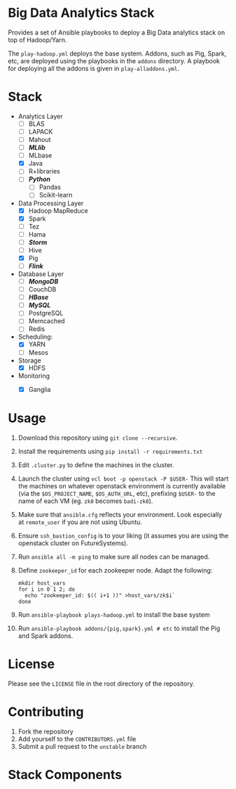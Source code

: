 # Big Data Analytics Stack

Provides a set of Ansible playbooks to deploy a Big Data analytics
stack on top of Hadoop/Yarn.

The `play-hadoop.yml` deploys the base system. Addons, such as Pig,
Spark, etc, are deployed using the playbooks in the `addons`
directory. A playbook for deploying all the addons is given in
`play-alladdons.yml`.


# Stack

- Analytics Layer
   * [ ] BLAS
   * [ ] LAPACK
   * [ ] Mahout
   * [ ] **_MLlib_**
   * [ ] MLbase
   * [X] Java
   * [ ] R+libraries
   * [ ] **_Python_**
      * [ ] Pandas
      * [ ] Scikit-learn
- Data Processing Layer
   * [X] Hadoop MapReduce
   * [X] Spark
   * [ ] Tez
   * [ ] Hama
   * [ ] **_Storm_**
   * [ ] Hive
   * [X] Pig
   * [ ] **_Flink_**
- Database Layer
    * [ ] **_MongoDB_**
    * [ ] CouchDB
    * [ ] **_HBase_**
    * [ ] **_MySQL_**
    * [ ] PostgreSQL
    * [ ] Memcached
    * [ ] Redis
- Scheduling:
  * [X] YARN
  * [ ] Mesos
- Storage
  * [X] HDFS
- Monitoring
  * [X] Ganglia


# Usage

1. Download this repository using `git clone --recursive`.
1. Install the requirements using `pip install -r requirements.txt`
1. Edit `.cluster.py` to define the machines in the cluster.
1. Launch the cluster using `vcl boot -p openstack -P $USER-` This
   will start the machines on whatever openstack environment is
   currently available (via the `$OS_PROJECT_NAME`, `$OS_AUTH_URL`,
   etc), prefixing `$USER-` to the name of each VM (eg. `zk0` becomes
   `badi-zk0`).
1. Make sure that `ansible.cfg` reflects your environment. Look
   especially at `remote_user` if you are not using Ubuntu.
1. Ensure `ssh_bastion_config` is to your liking (it assumes you are
   using the openstack cluster on FutureSystems).
1. Run `ansible all -m ping` to make sure all nodes can be managed.
1. Define `zookeeper_id` for each zookeeper node. Adapt the following:

    ```
    mkdir host_vars
    for i in 0 1 2; do
      echo "zookeeper_id: $(( i+1 ))" >host_vars/zk$i`
    done
    ```

1. Run `ansible-playbook plays-hadoop.yml` to install the base system
1. Run `ansible-playbook addons/{pig,spark}.yml # etc` to install the
   Pig and Spark addons.


# License

Please see the `LICENSE` file in the root directory of the repository.


# Contributing

1. Fork the repository
1. Add yourself to the `CONTRIBUTORS.yml` file
1. Submit a pull request to the `unstable` branch


# Stack Components

<!-- This is a list of the components with the associated information: -->
<!-- - description of purpose -->
<!-- - summary of general usage -->
<!-- - references (with links) to any scientific publications by the authors -->
<!-- - official documentation -->
<!-- - links to third party tutorials and demonstrations -->

<!-- The name of the technology should link to the project webpage -->
